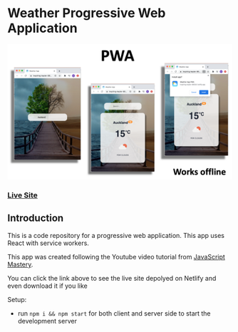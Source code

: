 # Weather Progressive Web Application
![Weather Data](https://github.com/LukeNorris/PWA_weather_app/blob/master/public/images/Screenshot%202020-09-13%20at%2000.48.51.png)

### [Live Site](https://inspiring-kepler-8833cf.netlify.app/)

## Introduction
This is a code repository for a progressive web application. This app uses React with service workers.

This app was created following the Youtube video tutorial from [JavaScript Mastery](https://www.youtube.com/watch?v=IaJqMcOMuDM).

You can click the link above to see the live site depolyed on Netlify and even download it if you like 

Setup:
- run ```npm i && npm start``` for both client and server side to start the development server

